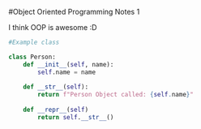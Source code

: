 #Object Oriented Programming Notes 1

I think OOP is awesome :D

```python
#Example class

class Person: 
    def __init__(self, name):
        self.name = name
        
    def __str__(self):
        return f"Person Object called: {self.name}"
        
    def __repr__(self)
        return self.__str__()

```
